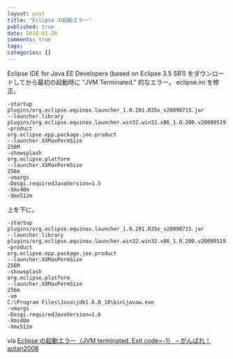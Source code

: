 ```yaml
---
layout: post
title: "Eclipse の起動エラー"
published: true
date: 2010-01-20
comments: true
tags:
categories: []
---
```


Eclipse IDE for Java EE Developers (based on Eclipse 3.5 SR1) をダウンロードしてから最初の起動時に &#8220;JVM Terminated.&#8221; 的なエラー。
eclipse.ini を修正。

```
-startup
plugins/org.eclipse.equinox.launcher_1.0.201.R35x_v20090715.jar
--launcher.library
plugins/org.eclipse.equinox.launcher.win32.win32.x86_1.0.200.v20090519
-product
org.eclipse.epp.package.jee.product
--launcher.XXMaxPermSize
256M
-showsplash
org.eclipse.platform
--launcher.XXMaxPermSize
256m
-vmargs
-Dosgi.requiredJavaVersion=1.5
-Xms40m
-Xmx512m
```

上を下に。

```
-startup
plugins/org.eclipse.equinox.launcher_1.0.201.R35x_v20090715.jar
--launcher.library
plugins/org.eclipse.equinox.launcher.win32.win32.x86_1.0.200.v20090519
-product
org.eclipse.epp.package.jee.product
--launcher.XXMaxPermSize
256M
-showsplash
org.eclipse.platform
--launcher.XXMaxPermSize
256m
-vm
C:\Program Files\Java\jdk1.6.0_18\bin\javaw.exe
-vmargs
-Dosgi.requiredJavaVersion=1.6
-Xms40m
-Xmx512m
```

via [Eclipse の起動エラー（JVM terminated. Exit code=-1） &#8211; がんばれ！aotan2008](http://aotan2008.eco.coocan.jp/blog/archives/2009/06/08133609.php)
